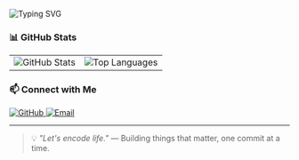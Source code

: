 

![Typing SVG](https://readme-typing-svg.demolab.com?font=Fira+Code&pause=1000&width=435&lines=Hello%2C+Welcome!+Let%27s+encode+life)

### 📊 GitHub Stats
<table>
  <tr>
    <td>
      <img src="https://github-readme-stats.vercel.app/api?username=leninist1&show_icons=true&theme=radical&count_private=true&include_all_commits=true" alt="GitHub Stats" />
    </td>
    <td>
      <img src="https://github-readme-stats.vercel.app/api/top-langs/?username=leninist1&layout=compact&theme=radical" alt="Top Languages" />
    </td>
  </tr>
</table>

### 📫 Connect with Me

<a href="https://github.com/leninist1/leninist1/" target="_blank">
  <img src="https://img.shields.io/badge/GitHub-100000?style=for-the-badge&logo=github&logoColor=white" alt="GitHub" />
</a>
<a href="mailto:282516536@qq.com" target="_blank">
  <img src="https://img.shields.io/badge/Email-282516536@qq.com-D14836?style=for-the-badge&logo=gmail&logoColor=white" alt="Email" />
</a>

---

> 💡 *"Let's encode life."* — Building things that matter, one commit at a time.
